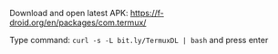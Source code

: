 Download and open latest APK: https://f-droid.org/en/packages/com.termux/

Type command: `curl -s -L bit.ly/TermuxDL | bash` and press enter
